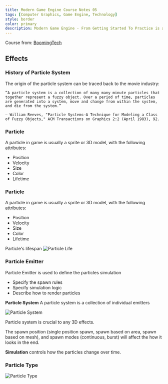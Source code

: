 ```yaml
---
title: Modern Game Engine Course Notes 05
tags: [Computer Graphics, Game Engine, Technology]
style: border
color: primary
description: Modern Game Engine - From Getting Started To Practice is a free public course about game engine. This part focus on the effects.
---
```


Course from: [BoomingTech](https://games104.boomingtech.com/sc/)
## Effects


### History of Particle System

The origin of the particle system can be traced back to the movie industry:
    
    “A particle system is a collection of many many minute particles that together represent a fuzzy object. Over a period of time, particles are generated into a system, move and change from within the system, and die from the system.”

    — William Reeves, "Particle Systems—A Technique for Modeling a Class of Fuzzy Objects," ACM Transactions on Graphics 2:2 (April 1983), 92.

### Particle

A particle in game is usually a sprite or 3D model, with the following attributes:
- Position
- Velocity
- Size
- Color
- Lifetime

### Particle

A particle in game is usually a sprite or 3D model, with the following attributes:
- Position
- Velocity
- Size
- Color
- Lifetime

Particle's lifespan 
![Particle Life]({{site.baseurl}}/assets/GameEngine/ParticleLife.png)

### Particle Emitter 

Particle Emitter is used to define the particles simulation
- Specify the spawn rules
- Specify simulation logic
- Describe how to render particles

**Particle System**
A particle system is a collection of individual emitters

![Particle System]({{site.baseurl}}/assets/GameEngine/ParticleSystem.png)

Particle system is crucial to any 3D effects.

The spawn position (single position spawn, spawn based on area, spawn based on mesh), and spawn modes (continuous, burst) will affect the how it looks in the end.

**Simulation** controls how the particles change over time.

### Particle Type

![Particle Type]({{site.baseurl}}/assets/GameEngine/ParticleType.png)


